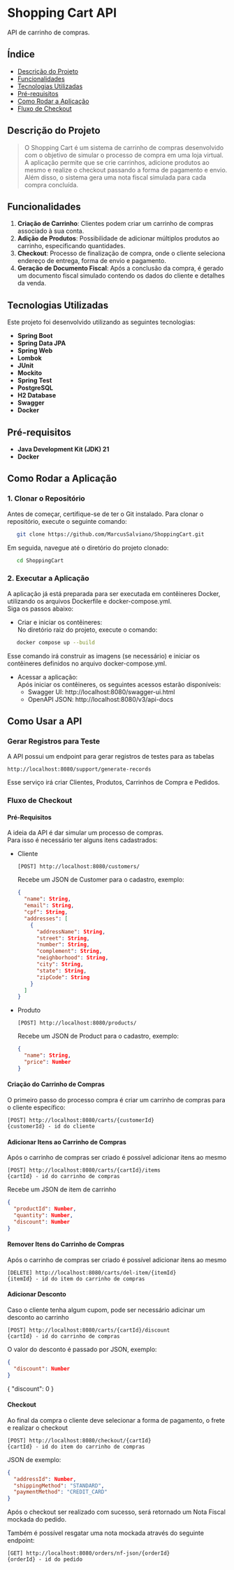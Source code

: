 # Shopping Cart API

API de carrinho de compras. 

## Índice

- [Descrição do Projeto](#descrição-do-projeto)
- [Funcionalidades](#funcionalidades)
- [Tecnologias Utilizadas](#tecnologias-utilizadas)
- [Pré-requisitos](#pré-requisitos)
- [Como Rodar a Aplicação](#como-rodar-a-aplicação)
- [Fluxo de Checkout](#fluxo-de-checkout)

## Descrição do Projeto

> O Shopping Cart é um sistema de carrinho de compras desenvolvido com o objetivo de simular o processo de compra em uma loja virtual.  
> A aplicação permite que se crie carrinhos, adicione produtos ao mesmo e realize o checkout passando a forma de pagamento e envio.  
> Além disso, o sistema gera uma nota fiscal simulada para cada compra concluída.

## Funcionalidades

1. **Criação de Carrinho**: Clientes podem criar um carrinho de compras associado à sua conta.
2. **Adição de Produtos**: Possibilidade de adicionar múltiplos produtos ao carrinho, especificando quantidades.
3. **Checkout**: Processo de finalização de compra, onde o cliente seleciona endereço de entrega, forma de envio e pagamento.
4. **Geração de Documento Fiscal**: Após a conclusão da compra, é gerado um documento fiscal simulado contendo os dados do cliente e detalhes da venda.


## Tecnologias Utilizadas

Este projeto foi desenvolvido utilizando as seguintes tecnologias:

- **Spring Boot**
- **Spring Data JPA**
- **Spring Web**
- **Lombok**
- **JUnit**
- **Mockito**
- **Spring Test**
- **PostgreSQL**
- **H2 Database**
- **Swagger**
- **Docker**


## Pré-requisitos

- **Java Development Kit (JDK) 21**
- **Docker**

## Como Rodar a Aplicação

### **1. Clonar o Repositório**   

Antes de começar, certifique-se de ter o Git instalado. Para clonar o repositório, execute o seguinte comando:
``` bash
   git clone https://github.com/MarcusSalviano/ShoppingCart.git
```  
Em seguida, navegue até o diretório do projeto clonado:
``` bash
   cd ShoppingCart
```
### **2. Executar a Aplicação**

   A aplicação já está preparada para ser executada em contêineres Docker, utilizando os arquivos Dockerfile e docker-compose.yml.  
   Siga os passos abaixo:
   
   - Criar e iniciar os contêineres:  
   No diretório raiz do projeto, execute o comando:
   ``` bash   
      docker compose up --build
   ```     
   Esse comando irá construir as imagens (se necessário) e iniciar os contêineres definidos no arquivo docker-compose.yml.

   - Acessar a aplicação:  
   Após iniciar os contêineres, os seguintes acessos estarão disponíveis:  
     - Swagger UI: http://localhost:8080/swagger-ui.html  
     - OpenAPI JSON: http://localhost:8080/v3/api-docs  

## Como Usar a API

### Gerar Registros para Teste
A API possui um endpoint para gerar registros de testes para as tabelas
```
http://localhost:8080/support/generate-records
```
Esse serviço irá criar Clientes, Produtos, Carrinhos de Compra e Pedidos. 

### Fluxo de Checkout
#### Pré-Requisitos
A ideia da API é dar simular um processo de compras.  
Para isso é necessário ter alguns itens cadastrados:
- Cliente 
    ```
    [POST] http://localhost:8080/customers/
    ```
    Recebe um JSON de Customer para o cadastro, exemplo:
    ``` json
    {  
      "name": String,
      "email": String,
      "cpf": String,
      "addresses": [
        {      
          "addressName": String,
          "street": String,
          "number": String,
          "complement": String,
          "neighborhood": String,
          "city": String,
          "state": String,
          "zipCode": String
        }
      ]
    }
    ```

- Produto
    ```
    [POST] http://localhost:8080/products/
    ```
    Recebe um JSON de Product para o cadastro, exemplo:
    ``` json
    {  
      "name": String,
      "price": Number
    }
    ```  
#### Criação do Carrinho de Compras
O primeiro passo do processo compra é criar um carrinho de compras para o cliente específico:  
```  
[POST] http://localhost:8080/carts/{customerId}
{customerId} - id do cliente
```

#### Adicionar Itens ao Carrinho de Compras
Após o carrinho de compras ser criado é possível adicionar itens ao mesmo
```  
[POST] http://localhost:8080/carts/{cartId}/items
{cartId} - id do carrinho de compras
```
Recebe um JSON de item de carrinho 
``` json
{
  "productId": Number,
  "quantity": Number,
  "discount": Number
}
```  

#### Remover Itens do Carrinho de Compras
Após o carrinho de compras ser criado é possível adicionar itens ao mesmo
```  
[DELETE] http://localhost:8080/carts/del-item/{itemId}
{itemId} - id do item do carrinho de compras
```

#### Adicionar Desconto
Caso o cliente tenha algum cupom, pode ser necessário adicinar um desconto ao carrinho
```  
[POST] http://localhost:8080/carts/{cartId}/discount
{cartId} - id do carrinho de compras
```
O valor do desconto é passado por JSON, exemplo:
``` json
{
  "discount": Number 
}
```  
{
"discount": 0
}



#### Checkout
Ao final da compra o cliente deve selecionar a forma de pagamento, o frete e realizar o checkout

```  
[POST] http://localhost:8080/checkout/{cartId}
{cartId} - id do item do carrinho de compras
```

JSON de exemplo:
``` json
{
  "addressId": Number,
  "shippingMethod": "STANDARD",
  "paymentMethod": "CREDIT_CARD"
}
```  

Após o checkout ser realizado com sucesso, será retornado um Nota Fiscal mockada do pedido. 

Também é possível resgatar uma nota mockada através do seguinte endpoint:
```  
[GET] http://localhost:8080/orders/nf-json/{orderId}
{orderId} - id do pedido
```








